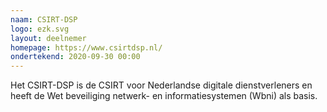 ```yaml
---
naam: CSIRT-DSP
logo: ezk.svg
layout: deelnemer
homepage: https://www.csirtdsp.nl/
ondertekend: 2020-09-30 00:00
---
```

Het CSIRT-DSP is de CSIRT voor Nederlandse digitale dienstverleners en heeft de Wet beveiliging netwerk- en informatiesystemen (Wbni) als basis. 